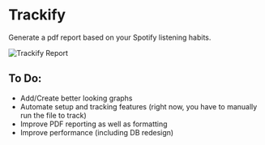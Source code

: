 # Trackify
Generate a pdf report based on your Spotify listening habits.

![Trackify Report](https://i.imgur.com/u8QlZpF.png)


## To Do:

* Add/Create better looking graphs
* Automate setup and tracking features (right now, you have to manually run the file to track)
* Improve PDF reporting as well as formatting
* Improve performance (including DB redesign)
